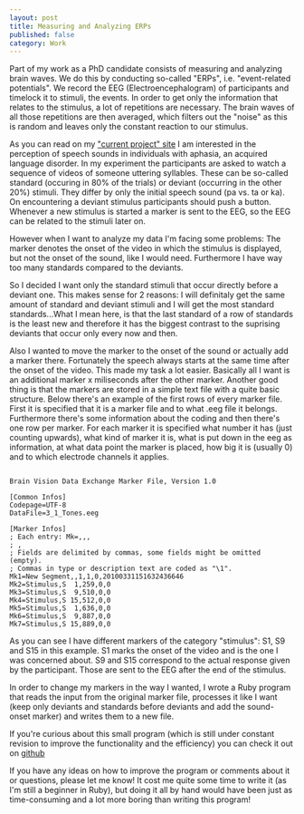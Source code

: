 ```yaml
---
layout: post
title: Measuring and Analyzing ERPs
published: false
category: Work
---
```


Part of my work as a PhD candidate consists of measuring and 
analyzing brain waves. We do this by conducting so-called "ERPs", i.e. 
"event-related potentials". We record the EEG (Electroencephalogram)
of participants and timelock it to stimuli, the events. In order to get only
the information that relates to the stimulus, a lot of repetitions are necessary.
The brain waves of all those repetitions are then averaged, which filters out 
the "noise" as this is random and leaves only the constant reaction to our stimulus.

As you can read on my ["current project" site](http://doerte.eu/research/current)
I am interested in the perception of speech sounds in individuals with aphasia,
an acquired language disorder. In my experiment the participants are asked to 
watch a sequence of videos of someone uttering syllables. These can be so-called
standard (occuring in 80% of the trials) or deviant (occurring in the other 20%) stimuli. They differ by
only the initial speech sound (pa vs. ta or ka). On encountering a deviant stimulus participants 
should push a button. Whenever a new stimulus is started a
marker is sent to the EEG, so the EEG can be related to the stimuli later on.

However when I want to analyze my data I'm facing some problems: The marker denotes
the onset of the video in which the stimulus is displayed, but not the onset of the sound,
like I would need. Furthermore I have way too many standards compared to the deviants. 

So I decided I want only the standard stimuli that occur directly before a deviant one.
This makes sense for 2 reasons: I will definitaly get the same amount of standard and 
deviant stimuli and I will get the most standard standards...What I mean here, is that 
the last standard of a row of standards is the least new and therefore
it has the biggest contrast to the suprising deviants that occur only every now and then.

Also I wanted to move the marker to the onset of the sound or actually add a marker there. 
Fortunately the speech always starts at the same time after the onset of the video.
This made my task a lot easier. Basically all I want is an additional marker x miliseconds after
the other marker. Another good thing is that the markers are stored in a simple text file with
a quite basic structure. Below there's an example of the first rows of every marker file.
First it is specified that it is a marker file and to what .eeg file it belongs. Furthermore there's 
some information about the coding and then there's one row per marker. For each marker
it is specified what number it has (just counting upwards), what kind of marker it is, what
is put down in the eeg as information, at what data point the marker is placed, how big it is (usually 0) and to which electrode channels it applies.

<pre><code>
Brain Vision Data Exchange Marker File, Version 1.0

[Common Infos]
Codepage=UTF-8
DataFile=3_1_Tones.eeg

[Marker Infos]
; Each entry: Mk<Marker number>=<Type>,<Description>,<Position in data points>,
; <Size in data points>, <Channel number (0 = marker is related to all channels)>
; Fields are delimited by commas, some fields might be omitted (empty).
; Commas in type or description text are coded as "\1".
Mk1=New Segment,,1,1,0,20100331151632436646
Mk2=Stimulus,S  1,259,0,0
Mk3=Stimulus,S  9,510,0,0
Mk4=Stimulus,S 15,512,0,0
Mk5=Stimulus,S  1,636,0,0
Mk6=Stimulus,S  9,887,0,0
Mk7=Stimulus,S 15,889,0,0
</code></pre>

As you can see I have different markers of the category "stimulus": S1, S9 and S15 
in this example. S1 marks the onset of the video and is the one I was concerned 
about. S9 and S15 correspond to the actual response given by the participant. Those
are sent to the EEG after the end of the stimulus.

In order to change my markers in the way I wanted, I wrote a Ruby program that reads
the input from the original marker file, processes it like I want (keep only deviants and 
standards before deviants and add the sound-onset marker) and writes them to a new 
file.

If you're curious about this small program (which is still under constant revision to 
improve the functionality and the efficiency) you can check it out on [github](http://github.com/doerte/LearningRuby/blob/master/triggersNeu.rb)

If you have any ideas on how to improve the program or comments about it or questions, please let me know! It cost
me quite some time to write it (as I'm still a beginner in Ruby), but doing it all by hand would have been just as
time-consuming and a lot more boring than writing this program!